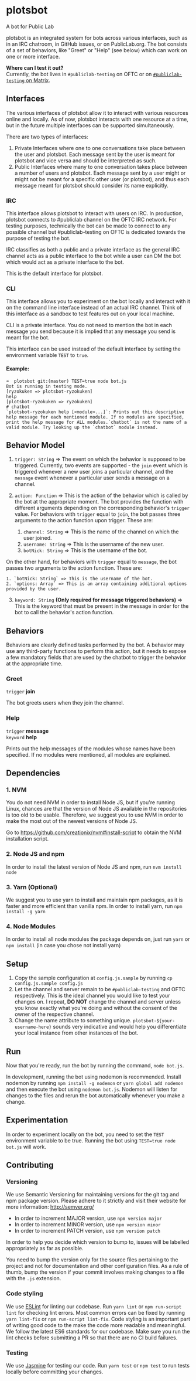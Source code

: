 # plotsbot
A bot for Public Lab

plotsbot is an integrated system for bots across various interfaces, such as in an IRC chatroom, in GitHub issues, or on PublicLab.org. The bot consists of a set of behaviors, like "Greet" or "Help" (see below) which can work on one or more interface.

**Where can I test it out?**  
Currently, the bot lives in `#publiclab-testing` on OFTC or on [`#publiclab-testing` on Matrix](https://riot.im/app/#/room/#publiclab-testing:matrix.org).

## Interfaces

The various interfaces of plotsbot allow it to interact with various resources online and locally. As of now, plotsbot interacts with one resource at a time, but in the future multiple interfaces can be supported simultaneously.

There are two types of interfaces:
1. Private Interfaces where one to one conversations take place between the user and plotsbot. Each message sent by the user is meant for plotsbot and vice versa and should be interpreted as such.
2. Public Interfaces where many to one conversation takes place between a number of users and plotsbot. Each message sent by a user might or might not be meant for a specific other user (or plotsbot), and thus each message meant for plotsbot should consider its name explicitly.

### IRC

This interface allows plotsbot to interact with users on IRC. In production, plotsbot connects to #publiclab channel on the OFTC IRC network. For testing purposes, technically the bot can be made to connect to any possible channel but #publiclab-testing on OFTC is dedicated towards the purpose of testing the bot.

IRC classifies as both a public and a private interface as the general IRC channel acts as a public interface to the bot while a user can DM the bot which would act as a private interface to the bot.

This is the default interface for plotsbot.

### CLI

This interface allows you to experiment on the bot locally and interact with it on the command line interface instead of an actual IRC channel. Think of this interface as a sandbox to test features out on your local machine.

CLI is a private interface. You do not need to mention the bot in each message you send because it is implied that any message you send is meant for the bot.

This interface can be used instead of the default interface by setting the environment variable `TEST` to `true`.

#### Example:

```
➜  plotsbot git:(master) TEST=true node bot.js
Bot is running in testing mode.
[ryzokuken => plotsbot-ryzokuken]
help
[plotsbot-ryzokuken => ryzokuken]
# chatbot
`plotsbot-ryzokuken help [<module>...]`: Prints out this descriptive help message for each mentioned module. If no modules are specified, print the help message for ALL modules.`chatbot` is not the name of a valid module. Try looking up the `chatbot` module instead.
```

## Behavior Model

1. `trigger: String` => The event on which the behavior is supposed to be triggered. Currently, two events are supported - the `join` event which is triggered whenever a new user joins a particular channel, and the `message` event whenever a particular user sends a message on a channel.

2. `action: Function` => This is the action of the behavior which is called by the bot at the appropriate moment. The bot provides the function with different arguments depending on the corresponding behavior's `trigger` value. For behaviors with `trigger` equal to `join`, the bot passes three arguments to the action function upon trigger. These are:

    1. `channel: String` => This is the name of the channel on which the user joined.
    2. `username: String` => This is the username of the new user.
    3. `botNick: String` => This is the username of the bot.

  On the other hand, for behaviors with `trigger` equal to `message`, the bot passes two arguments to the action function. These are:

    1. `botNick: String` => This is the username of the bot.
    2. `options: Array` => This is an array containing additional options provided by the user.

3. `keyword: String` **(Only required for message triggered behaviors)** => This is the keyword that must be present in the message in order for the bot to call the behavior's action function.

## Behaviors

Behaviors are clearly defined tasks performed by the bot. A behavior may use any third-party functions to perform this action, but it needs to expose a few mandatory fields that are used by the chatbot to trigger the behavior at the appropriate time.

### Greet
`trigger` **join**

The bot greets users when they join the channel.

### Help
`trigger` **message**  
`keyword` **help**

Prints out the help messages of the modules whose names have been specified. If no modules were mentioned, all modules are explained.

## Dependencies

### 1. NVM
You do not need NVM in order to install Node JS, but if you're running Linux, chances are that the version of Node JS available in the repositories is too old to be usable. Therefore, we suggest you to use NVM in order to make the most out of the newest versions of Node JS.

Go to https://github.com/creationix/nvm#install-script to obtain the NVM installation script.

### 2. Node JS and npm
In order to install the latest version of Node JS and npm, run `nvm install node`

### 3. Yarn (Optional)
We suggest you to use yarn to install and maintain npm packages, as it is faster and more efficient than vanilla npm. In order to install yarn, run `npm install -g yarn`

### 4. Node Modules
In order to install all node modules the package depends on, just run `yarn` or `npm install` (in case you chose not install yarn)

## Setup

1. Copy the sample configuration at `config.js.sample` by running `cp config.js.sample config.js`
  1. Let the channel and server remain to be `#publiclab-testing` and OFTC respectively. This is the ideal channel you would like to test your changes on. I repeat, **DO NOT** change the channel and server unless you know exactly what you're doing and without the consent of the owner of the respective channel.
  2. Change the name attribute to something unique. `plotsbot-${your-username-here}` sounds very indicative and would help you differentiate your local instance from other instances of the bot.

## Run

Now that you're ready, run the bot by running the command, `node bot.js`.

In development, running the bot using nodemon is recommended. Install nodemon by running `npm install -g nodemon` or `yarn global add nodemon` and then execute the bot using `nodemon bot.js`. Nodemon will listen for changes to the files and rerun the bot automatically whenever you make a change.

## Experimentation

In order to experiment locally on the bot, you need to set the `TEST` environment variable to be true. Running the bot using `TEST=true node bot.js` will work.

## Contributing

### Versioning

We use Semantic Versioning for maintaining versions for the git tag and npm package version. Please adhere to it strictly and visit their website for more information:   http://semver.org/

* In order to increment MAJOR version, use `npm version major`
* In order to increment MINOR version, use `npm version minor`
* In order to increment PATCH version, use `npm version patch`

In order to help you decide which version to bump to, issues will be labelled appropriately as far as possible.

You need to bump the version only for the source files pertaining to the project and not for documentation and other configuration files. As a rule of thumb, bump the version if your commit involves making changes to a file with the `.js` extension.

### Code styling
We use [ESLint](http://eslint.org) for linting our codebase. Run `yarn lint` or `npm run-script lint` for checking lint errors. Most common errors can be fixed by running `yarn lint-fix` or `npm run-script lint-fix`. Code styling is an important part of writing good code to the make the code more readable and meaningful. We follow the latest ES6 standards for our codebase. Make sure you run the lint checks before submitting a PR so that there are no CI build failures.  

### Testing

We use [Jasmine](https://jasmine.github.io/) for testing our code. Run `yarn test` or `npm test` to run tests locally before committing your changes.

